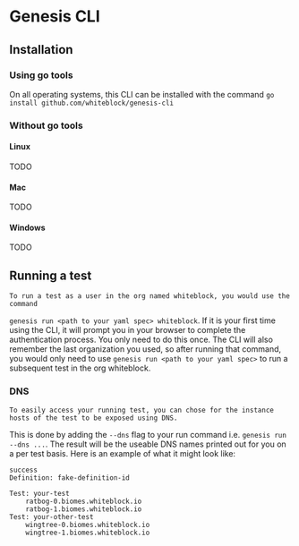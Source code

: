 Genesis CLI
======

## Installation

### Using go tools

On all operating systems, this CLI can be installed with the command `go install github.com/whiteblock/genesis-cli`

### Without go tools

#### Linux
TODO
#### Mac
TODO
#### Windows
TODO

## Running a test
	To run a test as a user in the org named whiteblock, you would use the command 
`genesis run <path to your yaml spec> whiteblock`. If it is your first time using the CLI, 
it will prompt you in your browser to complete the authentication process. You only need to do this once. 
The CLI will also remember the last organization you used, so after running that command, you would only need to use
`genesis run <path to your yaml spec>` to run a subsequent test in the org whiteblock. 

### DNS
	To easily access your running test, you can chose for the instance hosts of the test to be exposed using DNS.
This is done by adding the `--dns` flag to your run command i.e. `genesis run --dns ...`. The result will be the useable DNS names printed out for you on a per test basis. Here is an example of what it might look like:
```
success
Definition: fake-definition-id

Test: your-test
	ratbog-0.biomes.whiteblock.io
	ratbog-1.biomes.whiteblock.io
Test: your-other-test
	wingtree-0.biomes.whiteblock.io
	wingtree-1.biomes.whiteblock.io

```